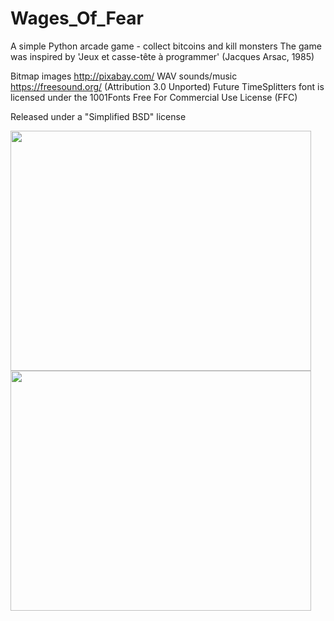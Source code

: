 # Wages_Of_Fear
A simple Python arcade game - collect bitcoins and kill monsters
The game was inspired by 'Jeux et casse-tête à programmer' (Jacques Arsac, 1985)

Bitmap images http://pixabay.com/
WAV sounds/music https://freesound.org/ (Attribution 3.0 Unported)
Future TimeSplitters font is licensed under the 1001Fonts Free For Commercial Use License (FFC)

Released under a "Simplified BSD" license

<img src="https://cpw6cw.db.files.1drv.com/y4mQKO7o1Jxgxg9GBTIKnHctAS_ZhFcBBtg4vf57Oq2E70_os6FcYhQAi4FhFyQ1hXxNkNOTBtmdtz1LLORqM0MB4u8EzOrAoHfCxJwv2PYVxfYpGkyFUdB4Cs0GTKU-n_wykHAw-XJFxJxhuL7toZZxQGB1Ct5YEz1nXHuahefQsXsZuO_E421886RZht73Euf0jNzaXlBpY5R2S2Qe03HZA?width=481&height=384&cropmode=none" width="481" height="384" />
<img src="https://cpws5q.db.files.1drv.com/y4mmNj81jPCWd4riIjnLLean7XHRmFVVlDEIn9uliPBVeeByqiYWIb4ISN4rZAtI5mnqZ4dMOpZWICze5Y430709ogASzKAMVUOh7R5WGhcHRAuCygAVtgetd-KuQDLHb3LpM1ClN1uI4DaCiJYAnlCZPhaEBEDL5fqDKVuPijccrthe3l0mPdR7sFlri6BsyW0gmtE3p3Gfd_dLl3GwYC5NQ?width=481&height=384&cropmode=none" width="481" height="384" />
